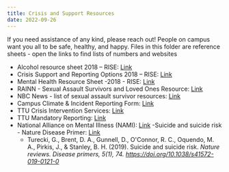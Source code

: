 ```yaml
---
title: Crisis and Support Resources
date: 2022-09-26
---
```

If you need assistance of any kind, please reach out! People on campus want you all to be safe, healthy, and happy. Files in this folder are reference sheets - open the links to find lists of numbers and websites

<!--more-->

- Alcohol resource sheet 2018 – RISE: [Link](https://www.depts.ttu.edu/rise/alcohol.php)
- Crisis Support and Reporting Options 2018 – RISE: [Link](https://www.depts.ttu.edu/dos/report_a_concern.php)
- Mental Health Resource Sheet -2018 - RISE: [Link](https://www.depts.ttu.edu/rise/mentalhealthservices.php)
- RAINN - Sexual Assault Survivors and Loved Ones Resource: [Link](https://www.rainn.org/national-resources-sexual-assault-survivors-and-their-loved-ones)
- NBC News - list of sexual assault survivor resources: [Link](https://www.nbcnews.com/dateline/sexual-assault-resources-n378531)
- Campus Climate & Incident Reporting Form: [Link](https://www.depts.ttu.edu/csc/)
- TTU Crisis Intervention Services: [Link](https://www.depts.ttu.edu/scc/crisis-intervention-services/#:~:text=Call%20the%20Texas%20Tech%20Crisis,health%20or%20interpersonal%20violence%20crisis.)
- TTU Mandatory Reporting: [Link](https://www.depts.ttu.edu/hr/TitleIX/mandatoryreporting.php)
- National Alliance on Mental Illness (NAMI): [Link](https://www.nami.org/Home)
-Suicide and suicide risk - Nature Disease Primer: [Link](https://pubmed.ncbi.nlm.nih.gov/31649257/)
    - Turecki, G., Brent, D. A., Gunnell, D., O'Connor, R. C., Oquendo, M. A., Pirkis, J., & Stanley, B. H. (2019). Suicide and suicide risk. _Nature reviews. Disease primers, 5(1), 74. https://doi.org/10.1038/s41572-019-0121-0_
